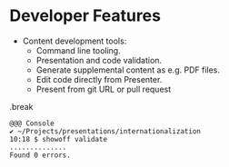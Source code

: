 <!SLIDE>
# Developer Features

* Content development tools:
    * Command line tooling.
    * Presentation and code validation.
    * Generate supplemental content as e.g. PDF files.
    * Edit code directly from Presenter.
    * Present from git URL or pull request

.break

    @@@ Console
    ✔ ~/Projects/presentations/internationalization
    10:18 $ showoff validate
    ..............
    Found 0 errors.